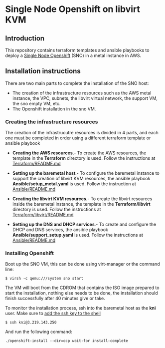 # Single Node Openshift on libvirt KVM

## Introduction

This repository contains terraform templates and ansible playbooks to deploy a [Single Node Openshift](https://docs.openshift.com/container-platform/4.9/installing/installing_sno/install-sno-preparing-to-install-sno.html) (SNO) in a metal instance in AWS.

## Installation instructions

There are two main parts to complete the installation of the SNO host: 
* The creation of the infrastructure resources such as the AWS metal instance, the VPC, subnets, the libvirt virtual network, the support VM, the sno empty VM, etc.
* The Openshift installation in the sno VM.

### Creating the infrastructure resources

The creation of the infrastrucutre resources is divided in 4 parts, and each one must be completed in order using a different terraform template or ansible playbook

* **Creating the AWS resources**.- To create the AWS resources, the template in the **Terraform** directory is used.  Follow the instructions at [Terraform/README.md](Terraform/README.md)

* **Setting up the baremetal host**.- To configure the baremetal instance to support the creation of libvirt KVM resources, the ansible playbook **Ansible/setup_metal.yaml** is used.  Follow the instruction at [Ansible/README.md](Ansible/README.md)

* **Creating the libvirt KVM resources**.- To create the libvirt resources inside the baremetal instance, the template in the **Terraform/libvirt** directory is used.  Follow the instructions at [Terraform/libvirt/README.md](Terraform/libvirt/README.md)

* **Setting up the DNS and DHCP services**.- To create and configure the DHCP and DNS services, the ansible playbook **Ansible/support_setup.yaml** is used.  Follow the instructions at [Ansible/README.md](Ansible/README.md)

### Installing Openshift

Boot up the SNO VM, this can be done using virt-manager or the command line:

```
$ virsh -c qemu:///system sno start
```
The VM will boot from the CDROM that contains the ISO image prepared to start the installation, nothing else needs to be done, the installation should finish successfully after 40 minutes give or take.

To monitor the installation process, ssh into the baremetal host as the **kni** user.  Make sure to [add the ssh key to the shell](Ansible#add-the-common-ssh-key)

```
$ ssh kni@3.219.143.250
```

And run the following command:
```
./openshift-install --dir=ocp wait-for install-complete
```
